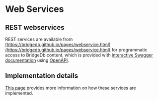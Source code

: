 # Web Services

## REST webservices

REST services are available from [https://bridgedb.github.io/pages/webservice.html](https://bridgedb.github.io/pages/webservice.html) for programmatic
access to BridgeDb content, which is provided with [interactive Swagger documentation](https://bridgedb.github.io/swagger/)
using [OpenAPI](https://www.openapis.org/).

## Implementation details

[This page](webservice-impl.md) provides more information on how these services are implemented.
